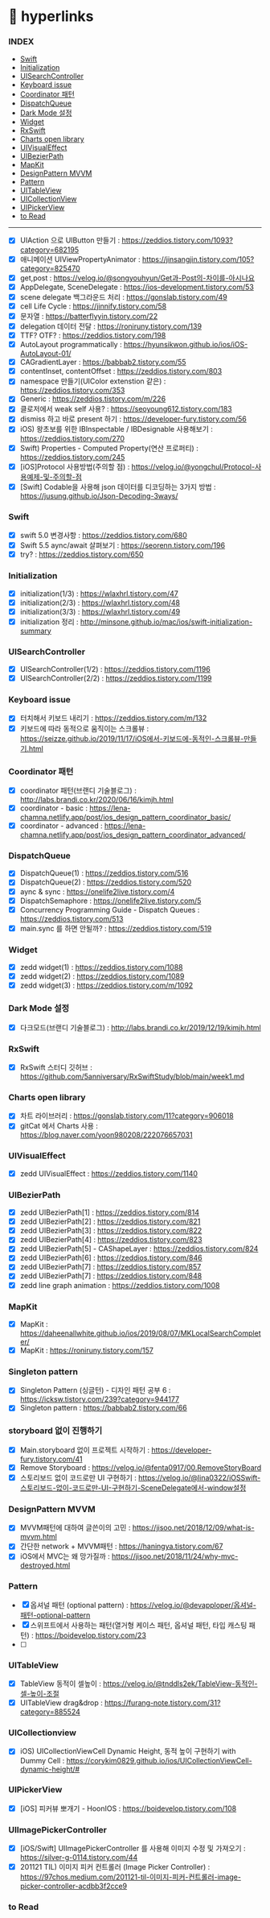 # 🔗 hyperlinks

### INDEX
- [Swift](#swift)
- [Initialization](#initialization)
- [UISearchController](#uisearchcontroller)
- [Keyboard issue](#keyboard-issue)
- [Coordinator 패턴](#coordinator-패턴)
- [DispatchQueue](#dispatchqueue)
- [Dark Mode 설정](#dark-mode-설정)
- [Widget](#widget)
- [RxSwift](#rxswift)
- [Charts open library](#charts-open-library)
- [UIVisualEffect](#uivisualeffect)
- [UIBezierPath](#uibezierpath)
- [MapKit](#mapkit)
- [DesignPattern MVVM](#designpattern-mvvm)
- [Pattern](#pattern)
- [UITableView](#uitableview)
- [UICollectionView](#uicollectionview)
- [UIPickerView](#uipickerview)
- [to Read](#to-read)
---

- [x] UIAction 으로 UIButton 만들기 : https://zeddios.tistory.com/1093?category=682195
- [x] 애니메이션 UIViewPropertyAnimator : https://jinsangjin.tistory.com/105?category=825470
- [x] get,post : https://velog.io/@songyouhyun/Get과-Post의-차이를-아시나요
- [x] AppDelegate, SceneDelegate : https://ios-development.tistory.com/53
- [x] scene delegate 백그라운드 처리 : https://gonslab.tistory.com/49
- [x] cell Life Cycle : https://jinnify.tistory.com/58
- [x] 문자열 : https://batterflyyin.tistory.com/22
- [x] delegation 데이터 전달 : https://roniruny.tistory.com/139
- [x] TTF? OTF? : https://zeddios.tistory.com/198
- [x] AutoLayout programmatically : https://hyunsikwon.github.io/ios/iOS-AutoLayout-01/
- [x] CAGradientLayer : https://babbab2.tistory.com/55 
- [x] contentInset, contentOffset : https://zeddios.tistory.com/803
- [x] namespace 만들기(UIColor extenstion 같은) : https://zeddios.tistory.com/353
- [x] Generic : https://zeddios.tistory.com/m/226
- [x] 클로저에서 weak self 사용? : https://seoyoung612.tistory.com/183
- [x] dismiss 하고 바로 present 하기 : https://developer-fury.tistory.com/56
- [x] iOS) 왕초보를 위한 IBInspectable / IBDesignable 사용해보기 : https://zeddios.tistory.com/270
- [x] Swift) Properties - Computed Property(연산 프로퍼티) : https://zeddios.tistory.com/245
- [x] [iOS]Protocol 사용방법(주의할 점) : https://velog.io/@yongchul/Protocol-사용예제-및-주의할-점
- [x] [Swift] Codable을 사용해 json 데이터를 디코딩하는 3가지 방법 : https://jusung.github.io/Json-Decoding-3ways/

### Swift
- [x] swift 5.0 변경사항 : https://zeddios.tistory.com/680
- [x] Swift 5.5 aync/await 살펴보기 : https://seorenn.tistory.com/196
- [x] try? : https://zeddios.tistory.com/650

### Initialization
- [x] initialization(1/3) : https://wlaxhrl.tistory.com/47
- [x] initialization(2/3) : https://wlaxhrl.tistory.com/48
- [x] initialization(3/3) : https://wlaxhrl.tistory.com/49
- [x] initialization 정리 : http://minsone.github.io/mac/ios/swift-initialization-summary

### UISearchController
- [x] UISearchController(1/2) : https://zeddios.tistory.com/1196
- [x] UISearchController(2/2) : https://zeddios.tistory.com/1199

### Keyboard issue
- [x] 터치해서 키보드 내리기 : https://zeddios.tistory.com/m/132
- [x] 키보드에 따라 동적으로 움직이는 스크롤뷰 : https://seizze.github.io/2019/11/17/iOS에서-키보드에-동적인-스크롤뷰-만들기.html

### Coordinator 패턴
- [x] coordinator 패턴(브랜디 기술블로그) : http://labs.brandi.co.kr/2020/06/16/kimjh.html
- [x] coordinator - basic : https://lena-chamna.netlify.app/post/ios_design_pattern_coordinator_basic/
- [x] coordinator - advanced : https://lena-chamna.netlify.app/post/ios_design_pattern_coordinator_advanced/

### DispatchQueue
- [x] DispatchQueue(1) : https://zeddios.tistory.com/516
- [x] DispatchQueue(2) : https://zeddios.tistory.com/520
- [x] aync & sync : https://onelife2live.tistory.com/4
- [x] DispatchSemaphore : https://onelife2live.tistory.com/5
- [x] Concurrency Programming Guide - Dispatch Queues : https://zeddios.tistory.com/513
- [x] main.sync 를 하면 안될까? : https://zeddios.tistory.com/519

### Widget
- [x] zedd widget(1) : https://zeddios.tistory.com/1088
- [x] zedd widget(2) : https://zeddios.tistory.com/1089
- [x] zedd widget(3) : https://zeddios.tistory.com/m/1092

### Dark Mode 설정
- [x] 다크모드(브랜디 기술블로그) : http://labs.brandi.co.kr/2019/12/19/kimjh.html

### RxSwift
- [x] RxSwift 스터디 깃허브 :  https://github.com/5anniversary/RxSwiftStudy/blob/main/week1.md

### Charts open library
- [x] 차트 라이브러리 : https://gonslab.tistory.com/11?category=906018
- [x] gitCat 에서 Charts 사용 : https://blog.naver.com/yoon980208/222076657031

### UIVisualEffect
- [x] zedd UIVisualEffect : https://zeddios.tistory.com/1140

### UIBezierPath
- [x] zedd UIBezierPath[1] : https://zeddios.tistory.com/814
- [x] zedd UIBezierPath[2] : https://zeddios.tistory.com/821
- [x] zedd UIBezierPath[3] : https://zeddios.tistory.com/822
- [x] zedd UIBezierPath[4] : https://zeddios.tistory.com/823
- [x] zedd UIBezierPath[5] - CAShapeLayer : https://zeddios.tistory.com/824
- [x] zedd UIBezierPath[6] : https://zeddios.tistory.com/846
- [x] zedd UIBezierPath[7] : https://zeddios.tistory.com/857
- [x] zedd UIBezierPath[7] : https://zeddios.tistory.com/848
- [x] zedd line graph animation : https://zeddios.tistory.com/1008

### MapKit
- [x] MapKit : https://daheenallwhite.github.io/ios/2019/08/07/MKLocalSearchCompleter/
- [x] MapKit : https://roniruny.tistory.com/157

### Singleton pattern
- [x] Singleton Pattern (싱글턴) - 디자인 패턴 공부 6 : https://icksw.tistory.com/239?category=944177
- [x] Singleton pattern : https://babbab2.tistory.com/66

### storyboard 없이 진행하기
- [x] Main.storyboard 없이 프로젝트 시작하기 : https://developer-fury.tistory.com/41
- [x] Remove Storyboard : https://velog.io/@fenta0917/00.RemoveStoryBoard
- [x] 스토리보드 없이 코드로만 UI 구현하기 : https://velog.io/@lina0322/iOSSwift-스토리보드-없이-코드로만-UI-구현하기-SceneDelegate에서-window설정

### DesignPattern MVVM
- [x] MVVM패턴에 대하여 글쓴이의 고민 : https://jisoo.net/2018/12/09/what-is-mvvm.html
- [x] 간단한 network + MVVM패턴 : https://haningya.tistory.com/67
- [x] iOS에서 MVC는 왜 망가질까 : https://jisoo.net/2018/11/24/why-mvc-destroyed.html

### Pattern
- [x] 옵셔널 패턴 (optional pattern) : https://velog.io/@devapploper/옵셔널-패턴-optional-pattern
- [x] 스위프트에서 사용하는 패턴(열거형 케이스 패턴, 옵셔널 패턴, 타입 캐스팅 패턴) : https://boidevelop.tistory.com/23
- [ ] 

### UITableView
- [x] TableView 동적이 셀높이 : https://velog.io/@tnddls2ek/TableView-동적인-셀-높이-조절
- [x] UITableView drag&drop : https://furang-note.tistory.com/31?category=885524

### UICollectionview
- [x] iOS) UICollectionViewCell Dynamic Height, 동적 높이 구현하기 with Dummy Cell : https://corykim0829.github.io/ios/UICollectionViewCell-dynamic-height/#

### UIPickerView
- [x] [iOS] 피커뷰 뽀개기 - HoonIOS : https://boidevelop.tistory.com/108

### UIImagePickerController
- [x] [iOS/Swift] UIImagePickerController 를 사용해 이미지 수정 및 가져오기 : https://silver-g-0114.tistory.com/44
- [x] 201121 TIL) 이미지 피커 컨트롤러 (Image Picker Controller) : https://97chos.medium.com/201121-til-이미지-피커-컨트롤러-image-picker-controller-acdbb3f2cce9

### to Read
